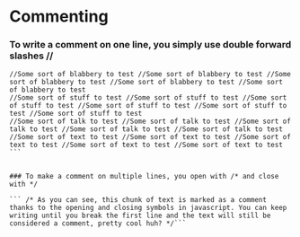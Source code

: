 # Commenting
### To write a comment on one line, you simply use double forward slashes //


``` //Some sort of code to test //Some sort of code to test //Some sort of code to test //Some sort of code to test //Some sort of code to test
//Some sort of blabbery to test //Some sort of blabbery to test //Some sort of blabbery to test //Some sort of blabbery to test //Some sort of blabbery to test
//Some sort of stuff to test //Some sort of stuff to test //Some sort of stuff to test //Some sort of stuff to test //Some sort of stuff to test //Some sort of stuff to test
//Some sort of talk to test //Some sort of talk to test //Some sort of talk to test //Some sort of talk to test //Some sort of talk to test
//Some sort of text to test //Some sort of text to test //Some sort of text to test //Some sort of text to test //Some sort of text to test ```


### To make a comment on multiple lines, you open with /* and close with */

``` /* As you can see, this chunk of text is marked as a comment thanks to the opening and closing symbols in javascript. You can keep writing until you break the first line and the text will still be considered a comment, pretty cool huh? */```